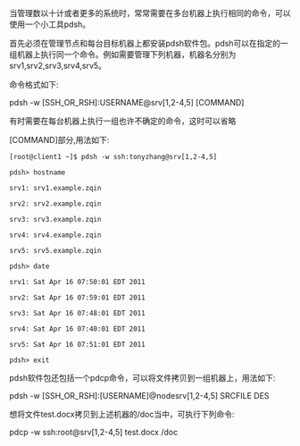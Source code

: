 当管理数以十计或者更多的系统时，常常需要在多台机器上执行相同的命令，可以使用一个小工具pdsh。

首先必须在管理节点和每台目标机器上都安装pdsh软件包。pdsh可以在指定的一组机器上执行同一个命令。例如需要管理下列机器，机器名分别为srv1,srv2,srv3,srv4,srv5。 

命令格式如下: 

pdsh -w [SSH\_OR\_RSH]:USERNAME@srv[1,2-4,5] [COMMAND]

有时需要在每台机器上执行一组也许不确定的命令，这时可以省略 

[COMMAND]部分,用法如下: 

```shell
[root@client1 ~]$ pdsh -w ssh:tonyzhang@srv[1,2-4,5]

pdsh> hostname

srv1: srv1.example.zqin

srv2: srv2.example.zqin

srv3: srv3.example.zqin

srv4: srv4.example.zqin

srv5: srv5.example.zqin

pdsh> date

srv1: Sat Apr 16 07:50:01 EDT 2011

srv2: Sat Apr 16 07:59:01 EDT 2011

srv3: Sat Apr 16 07:48:01 EDT 2011

srv4: Sat Apr 16 07:40:01 EDT 2011

srv5: Sat Apr 16 07:51:01 EDT 2011

pdsh> exit
```

pdsh软件包还包括一个pdcp命令，可以将文件拷贝到一组机器上，用法如下: 

pdsh -w [SSH\_OR\_RSH]:[USERNAME]@nodesrv[1,2-4,5] SRCFILE DES

想将文件test.docx拷贝到上述机器的/doc当中，可执行下列命令: 

pdcp -w ssh:root@srv[1,2-4,5] test.docx /doc